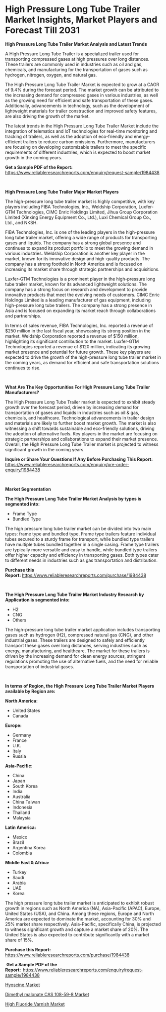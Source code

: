 <p><h1>High Pressure Long Tube Trailer Market Insights, Market Players and Forecast Till 2031</h1></p><p><strong>High Pressure Long Tube Trailer Market Analysis and Latest Trends</strong></p>
<p><p>A High Pressure Long Tube Trailer is a specialized trailer used for transporting compressed gases at high pressures over long distances. These trailers are commonly used in industries such as oil and gas, chemicals, and manufacturing for the transportation of gases such as hydrogen, nitrogen, oxygen, and natural gas.</p><p>The High Pressure Long Tube Trailer Market is expected to grow at a CAGR of 9.4% during the forecast period. The market growth can be attributed to the increasing demand for compressed gases in various industries, as well as the growing need for efficient and safe transportation of these gases. Additionally, advancements in technology, such as the development of lightweight materials for trailer construction and improved safety features, are also driving the growth of the market.</p><p>The latest trends in the High Pressure Long Tube Trailer Market include the integration of telematics and IoT technologies for real-time monitoring and tracking of trailers, as well as the adoption of eco-friendly and energy-efficient trailers to reduce carbon emissions. Furthermore, manufacturers are focusing on developing customizable trailers to meet the specific requirements of different industries, which is expected to boost market growth in the coming years.</p></p>
<p><strong>Get a Sample PDF of the Report:&nbsp;</strong> <a href="https://www.reliableresearchreports.com/enquiry/request-sample/1984438">https://www.reliableresearchreports.com/enquiry/request-sample/1984438</a></p>
<p>&nbsp;</p>
<p><strong>High Pressure Long Tube Trailer Major Market Players</strong></p>
<p><p>The high-pressure long tube trailer market is highly competitive, with key players including FIBA Technologies, Inc., Weldship Corporation, Luxfer-GTM Technologies, CIMC Enric Holdings Limited, Jihua Group Corporation Limited (Xinxing Energy Equipment Co., Ltd.), Luxi Chemical Group Co., Ltd., and NKSH.</p><p>FIBA Technologies, Inc. is one of the leading players in the high-pressure long tube trailer market, offering a wide range of products for transporting gases and liquids. The company has a strong global presence and continues to expand its product portfolio to meet the growing demand in various industries. Weldship Corporation is another key player in the market, known for its innovative design and high-quality products. The company has a strong foothold in North America and is focused on increasing its market share through strategic partnerships and acquisitions.</p><p>Luxfer-GTM Technologies is a prominent player in the high-pressure long tube trailer market, known for its advanced lightweight solutions. The company has a strong focus on research and development to provide innovative products that meet the evolving needs of customers. CIMC Enric Holdings Limited is a leading manufacturer of gas equipment, including high-pressure long tube trailers. The company has a strong presence in Asia and is focused on expanding its market reach through collaborations and partnerships.</p><p>In terms of sales revenue, FIBA Technologies, Inc. reported a revenue of $250 million in the last fiscal year, showcasing its strong position in the market. Weldship Corporation reported a revenue of $150 million, highlighting its significant contribution to the market. Luxfer-GTM Technologies reported a revenue of $120 million, indicating its growing market presence and potential for future growth. These key players are expected to drive the growth of the high-pressure long tube trailer market in the coming years, as demand for efficient and safe transportation solutions continues to rise.</p></p>
<p>&nbsp;</p>
<p><strong>What Are The Key Opportunities For High Pressure Long Tube Trailer Manufacturers?</strong></p>
<p><p>The High Pressure Long Tube Trailer market is expected to exhibit steady growth over the forecast period, driven by increasing demand for transportation of gases and liquids in industries such as oil & gas, chemicals, and healthcare. Technological advancements in trailer design and materials are likely to further boost market growth. The market is also witnessing a shift towards sustainable and eco-friendly solutions, driving the adoption of alternative fuels. Key players in the market are focusing on strategic partnerships and collaborations to expand their market presence. Overall, the High Pressure Long Tube Trailer market is projected to witness significant growth in the coming years.</p></p>
<p><strong>Inquire or Share Your Questions If Any Before Purchasing This Report:</strong> <a href="https://www.reliableresearchreports.com/enquiry/pre-order-enquiry/1984438">https://www.reliableresearchreports.com/enquiry/pre-order-enquiry/1984438</a></p>
<p>&nbsp;</p>
<p><strong>Market Segmentation</strong></p>
<p><strong>The High Pressure Long Tube Trailer Market Analysis by types is segmented into:</strong></p>
<p><ul><li>Frame Type</li><li>Bundled Type</li></ul></p>
<p><p>The high pressure long tube trailer market can be divided into two main types: frame type and bundled type. Frame type trailers feature individual tubes secured to a sturdy frame for transport, while bundled type trailers have multiple tubes bundled together in a single casing. Frame type trailers are typically more versatile and easy to handle, while bundled type trailers offer higher capacity and efficiency in transporting gases. Both types cater to different needs in industries such as gas transportation and distribution.</p></p>
<p><strong>Purchase this Report:&nbsp;</strong><a href="https://www.reliableresearchreports.com/purchase/1984438">https://www.reliableresearchreports.com/purchase/1984438</a></p>
<p>&nbsp;</p>
<p><strong>The High Pressure Long Tube Trailer Market Industry Research by Application is segmented into:</strong></p>
<p><ul><li>H2</li><li>CNG</li><li>Others</li></ul></p>
<p><p>The high-pressure long tube trailer market application includes transporting gases such as hydrogen (H2), compressed natural gas (CNG), and other industrial gases. These trailers are designed to safely and efficiently transport these gases over long distances, serving industries such as energy, manufacturing, and healthcare. The market for these trailers is driven by the increasing demand for clean energy sources, stringent regulations promoting the use of alternative fuels, and the need for reliable transportation of industrial gases.</p></p>
<p>&nbsp;</p>
<p><strong>In terms of Region, the High Pressure Long Tube Trailer Market Players available by Region are:</strong></p>
<p>
    <p> <strong> North America: </strong>
        <ul>
            <li>United States</li>
            <li>Canada</li>
        </ul>
        </p> 
    <p> <strong> Europe: </strong>
        <ul>
            <li>Germany</li>
            <li>France</li>
            <li>U.K.</li>
            <li>Italy</li>
            <li>Russia</li>
        </ul>
        </p> 
    <p> <strong> Asia-Pacific: </strong>
        <ul>
            <li>China</li>
            <li>Japan</li>
            <li>South Korea</li>
            <li>India</li>
            <li>Australia</li>
            <li>China Taiwan</li>
            <li>Indonesia</li>
            <li>Thailand</li>
            <li>Malaysia</li>
        </ul>
        </p> 
    <p> <strong> Latin America: </strong>
        <ul>
            <li>Mexico</li>
            <li>Brazil</li>
            <li>Argentina Korea</li>
            <li>Colombia</li>
        </ul>
        </p> 
    <p> <strong> Middle East & Africa: </strong>
        <ul>
            <li>Turkey</li>
            <li>Saudi</li>
            <li>Arabia</li>
            <li>UAE</li>
            <li>Korea</li>
        </ul>
    </p>
    </p>
<p><p>The high pressure long tube trailer market is anticipated to exhibit robust growth in regions such as North America (NA), Asia-Pacific (APAC), Europe, United States (USA), and China. Among these regions, Europe and North America are expected to dominate the market, accounting for 30% and 25% market share respectively. Asia-Pacific, specifically China, is projected to witness significant growth and capture a market share of 20%. The United States is also expected to contribute significantly with a market share of 15%.</p></p>
<p><strong>Purchase this Report: </strong><a href="https://www.reliableresearchreports.com/purchase/1984438">https://www.reliableresearchreports.com/purchase/1984438</a></p>
<p>&nbsp;<strong>Get a Sample PDF of the Report:&nbsp;&nbsp;</strong><a href="https://www.reliableresearchreports.com/enquiry/request-sample/1984438">https://www.reliableresearchreports.com/enquiry/request-sample/1984438</a></p>
<p><strong></strong></p>
<p><p><a href="https://view.publitas.com/reportprime-1/hyoscine-market-size-furnishes-valuable-information-encompassing-market-share-market-trends-and-projections-spanning-from-2023-to-2030/">Hyoscine Market</a></p><p><a href="https://view.publitas.com/reportprime-1/dimethyl-malonate-cas-108-59-8-market-size-reflecting-a-forecast-till-2030-market-by-type-by-application-and-by-geography/">Dimethyl malonate CAS 108-59-8 Market</a></p><p><a href="https://view.publitas.com/reportprime-1/high-fluoride-varnish-market-size-evaluating-its-market-trends-growth-and-projections-2023-2030/">High Fluoride Varnish Market</a></p></p>